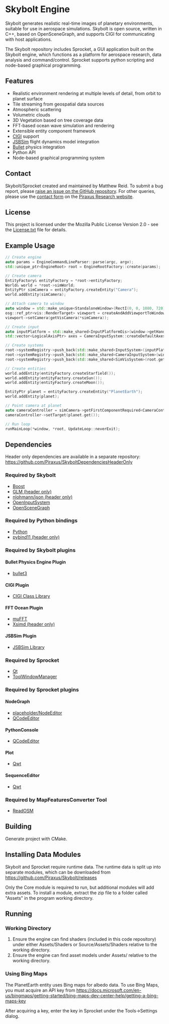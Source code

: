 # Skybolt Engine
Skybolt generates realistic real-time images of planetary environments, suitable for use in aerospace simulations. Skybolt is open source, written in C++, based on OpenSceneGraph, and supports CIGI for communicating with host applications.

The Skybolt repository includes Sprocket, a GUI application built on the Skybolt engine, which functions as a platform for aerospace research, data analysis and command/control. Sprocket supports python scripting and node-based graphical programming.

## Features
* Realistic environment rendering at multiple levels of detail, from orbit to planet surface
* Tile streaming from geospatial data sources
* Atmospheric scattering
* Volumetric clouds
* 3D Vegetation based on tree coverage data
* FFT-based ocean wave simulation and rendering
* Extensible entity component framework
* [CIGI](https://en.wikipedia.org/wiki/Common_Image_Generator_Interface) support
* [JSBSim](https://github.com/JSBSim-Team/jsbsim) flight dynamics model integration
* [Bullet](https://github.com/bulletphysics/bullet3) physics integration
* Python API
* Node-based graphical programming system

## Contact
Skybolt/Sprocket created and maintained by Matthew Reid.
To submit a bug report, please [raise an issue on the GitHub repository](https://github.com/Piraxus/Skybolt/issues).
For other queries, please use the [contact form](https://piraxus.com/contact) on the [Piraxus Research website](https://piraxus.com).

## License
This project is licensed under the Mozilla Public License Version 2.0 - see the [License.txt](License.txt) file for details.

## Example Usage
```cpp
// Create engine
auto params = EngineCommandLineParser::parse(argc, argv);
std::unique_ptr<EngineRoot> root = EngineRootFactory::create(params);

// Create camera
EntityFactory& entityFactory = *root->entityFactory;
World& world = *root->simWorld;
EntityPtr simCamera = entityFactory.createEntity("Camera");
world.addEntity(simCamera);

// Attach camera to window
auto window = std::make_unique<StandaloneWindow>(RectI(0, 0, 1080, 720));
osg::ref_ptr<vis::RenderTarget> viewport = createAndAddViewportToWindowWithEngine(*window, *root);
viewport->setCamera(getVisCamera(*simCamera));

// Create input
auto inputPlatform = std::make_shared<InputPlatformOis>(window->getHandle(), window->getWidth(), window->getHeight()));
std::vector<LogicalAxisPtr> axes = CameraInputSystem::createDefaultAxes(*inputPlatform);

// Create systems
root->systemRegistry->push_back(std::make_shared<InputSystem>(inputPlatform, window.get(), axes));
root->systemRegistry->push_back(std::make_shared<CameraInputSystem>(window.get(), simCamera, inputPlatform, axes));
root->systemRegistry->push_back(std::make_shared<SimVisSystem>(root.get(), simCamera));

// Create entities
world.addEntity(entityFactory.createStarfield());
world.addEntity(entityFactory.createSun());
world.addEntity(entityFactory.createMoon());

EntityPtr planet = entityFactory.createEntity("PlanetEarth");
world.addEntity(planet);

// Point camera at planet
auto cameraController = simCamera->getFirstComponentRequired<CameraControllerComponent>()->cameraController;
cameraController->setTarget(planet.get());

// Run loop
runMainLoop(*window, *root, UpdateLoop::neverExit);
```

## Dependencies
Header only dependencies are available in a separate repository: https://github.com/Piraxus/SkyboltDependenciesHeaderOnly

### Required by Skybolt
* [Boost](www.boost.com)
* [GLM (header only)](https://github.com/g-truc/glm)
* [nlohmann/json (header only)](https://github.com/nlohmann/json)
* [OpenInputSystem](https://github.com/wgois/OIS)
* [OpenSceneGraph](https://github.com/openscenegraph/OpenSceneGraph)

### Required by Python bindings
* [Python](https://www.python.org)
* [pybind11 (header only)](https://github.com/pybind/pybind11)

### Required by Skybolt plugins

#### Bullet Physics Engine Plugin
* [bullet3](https://github.com/bulletphysics/bullet3)

#### CIGI Plugin
* [CIGI Class Library](http://cigi.sourceforge.net/product_ccl.php)

#### FFT Ocean Plugin
* [muFFT](https://github.com/Themaister/muFFT)
* [Xsimd (header only)](https://github.com/xtensor-stack/xsimd)

#### JSBSim Plugin
* [JSBSim Library](https://github.com/JSBSim-Team/jsbsim)

### Required by Sprocket
* [Qt](https://www.qt.io)
* [ToolWindowManager](https://github.com/Riateche/toolwindowmanager)

### Required by Sprocket plugins
#### NodeGraph
* [placeholder/NodeEditor](https://github.com/paceholder/nodeeditor)
* [QCodeEditor](https://github.com/cbtek/EasyCodeCreator/tree/master/common/contrib/QCodeEditor)

#### PythonConsole
* [QCodeEditor](https://github.com/cbtek/EasyCodeCreator/tree/master/common/contrib/QCodeEditor)

#### Plot
* [Qwt](https://github.com/opencor/qwt)

#### SequenceEditor
* [Qwt](https://github.com/opencor/qwt)

### Required by MapFeaturesConverter Tool
* [ReadOSM](https://www.gaia-gis.it/fossil/readosm/index)

## Building
Generate project with CMake.

## Installing Data Modules
Skybolt and Sprocket require runtime data. The runtime data is split up into separate modules, which can be downloaded from https://github.com/Piraxus/Skybolt/releases

Only the Core module is required to run, but additional modules will add extra assets. To install a module, extract the zip file to a folder called "Assets" in the program working directory.

## Running
### Working Directory
1. Ensure the engine can find shaders (included in this code repository) under either Assets/Shaders or Source/Assets/Shaders relative to the working directory.
2. Ensure the engine can find asset models under Assets/ relative to the working directory.

### Using Bing Maps
The PlanetEarth entity uses Bing maps for albedo data. To use Bing Maps, you must acquire an API key from https://docs.microsoft.com/en-us/bingmaps/getting-started/bing-maps-dev-center-help/getting-a-bing-maps-key

After acquiring a key, enter the key in Sprocket under the Tools->Settings dialog.
